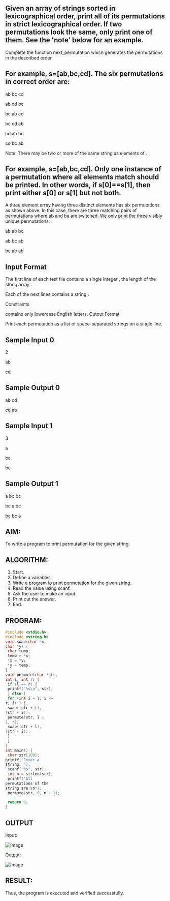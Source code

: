 ## Given an array of strings sorted in lexicographical order, print all of its permutations in strict lexicographical order. If two permutations look the same, only print one of them. See the 'note' below for an example.

Complete the function next_permutation which generates the permutations in the described order.

## For example, s=[ab,bc,cd]. The six permutations in correct order are:

ab bc cd

ab cd bc

bc ab cd

bc cd ab

cd ab bc

cd bc ab

Note: There may be two or more of the same string as elements of .
## For example, s=[ab,bc,cd]. Only one instance of a permutation where all elements match should be printed. In other words, if s[0]==s[1], then print either s[0]  or s[1] but not both.

A three element array having three distinct elements has six permutations as shown above. In this case, there are three matching pairs of permutations where ab and ba are switched. We only print the three visibly unique permutations:

ab ab bc

ab bc ab

bc ab ab

## Input Format

The first line of each test file contains a single integer , the length of the string array .

Each of the next  lines contains a string .

Constraints

 contains only lowercase English letters.
Output Format

Print each permutation as a list of space-separated strings on a single line.

## Sample Input 0

2

ab

cd

## Sample Output 0

ab cd

cd ab

## Sample Input 1

3

a

bc

bc

## Sample Output 1

a bc bc

bc a bc

bc bc a

## AIM:
To write a program to print permutation for the given string.
## ALGORITHM:
1. Start.
2. Define a variables.
3. Write a program to print permutation for the given string.
4. Read the value using scanf.
5. Ask the user to make an input.
6. Print out the answer.
7. End.
## PROGRAM:
```c
#include <stdio.h>
#include <string.h>
void swap(char *x, 
char *y) {
 char temp;
 temp = *x;
 *x = *y;
 *y = temp;
}
void permute(char *str, 
int l, int r) {
 if (l == r) {
 printf("%s\n", str);
 } else {
 for (int i = l; i <= 
r; i++) {
 swap((str + l), 
(str + i)); 
 permute(str, l + 
1, r); 
 swap((str + l), 
(str + i)); 
 }
 }
}
int main() {
 char str[100];
printf("Enter a 
string: ");
 scanf("%s", str);
 int n = strlen(str);
 printf("All 
permutations of the 
string are:\n");
 permute(str, 0, n - 1);
 
 return 0;
}
```
## OUTPUT
Input:

![image](https://github.com/user-attachments/assets/071b5d76-699a-4161-9980-ef45d0eb3e84)

Output:

![image](https://github.com/user-attachments/assets/07b0daf2-5aae-424b-9e1d-1e43a0882ea5)

## RESULT:
Thus, the program is executed and verified successfully.
